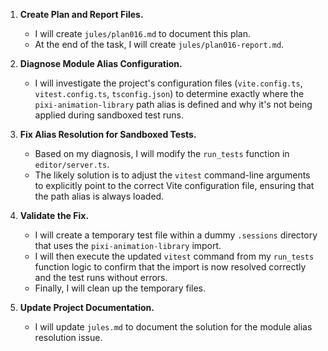 1.  **Create Plan and Report Files.**
    *   I will create `jules/plan016.md` to document this plan.
    *   At the end of the task, I will create `jules/plan016-report.md`.

2.  **Diagnose Module Alias Configuration.**
    *   I will investigate the project's configuration files (`vite.config.ts`, `vitest.config.ts`, `tsconfig.json`) to determine exactly where the `pixi-animation-library` path alias is defined and why it's not being applied during sandboxed test runs.

3.  **Fix Alias Resolution for Sandboxed Tests.**
    *   Based on my diagnosis, I will modify the `run_tests` function in `editor/server.ts`.
    *   The likely solution is to adjust the `vitest` command-line arguments to explicitly point to the correct Vite configuration file, ensuring that the path alias is always loaded.

4.  **Validate the Fix.**
    *   I will create a temporary test file within a dummy `.sessions` directory that uses the `pixi-animation-library` import.
    *   I will then execute the updated `vitest` command from my `run_tests` function logic to confirm that the import is now resolved correctly and the test runs without errors.
    *   Finally, I will clean up the temporary files.

5.  **Update Project Documentation.**
    *   I will update `jules.md` to document the solution for the module alias resolution issue.
